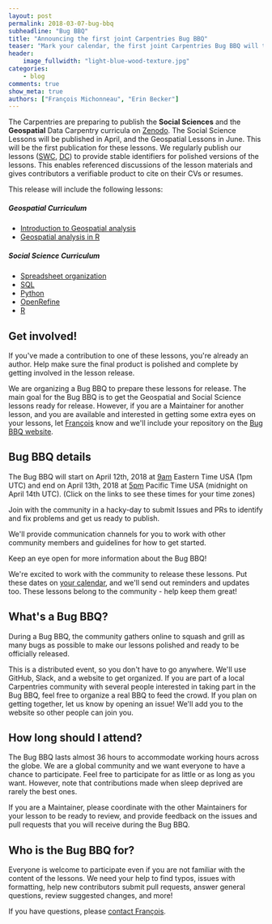 ```yaml
---
layout: post
permalink: 2018-03-07-bug-bbq
subheadline: "Bug BBQ"
title: "Announcing the first joint Carpentries Bug BBQ"
teaser: "Mark your calendar, the first joint Carpentries Bug BBQ will take place April 12-13!"
header:
    image_fullwidth: "light-blue-wood-texture.jpg"
categories:
    - blog
comments: true
show_meta: true
authors: ["François Michonneau", "Erin Becker"]
---
```



The Carpentries are preparing to publish the **Social Sciences** and the **Geospatial** Data Carpentry curricula on [Zenodo](https://zenodo.org/). The Social Science Lessons will be published in April, and the Geospatial Lessons in June. This will be the first 
publication for these lessons. We regularly publish our lessons ([SWC](https://zenodo.org/communities/swcarpentry/), [DC](https://zenodo.org/communities/datacarpentry/)) 
to provide stable identifiers for polished versions of
the lessons. This enables referenced discussions of the lesson materials and gives contributors a verifiable product to cite on their CVs 
or resumes.

This release will include the following lessons:

##### Geospatial Curriculum

* [Introduction to Geospatial analysis](https://github.com/datacarpentry/r-spatial-data-management-intro)
* [Geospatial analysis in R](https://github.com/datacarpentry/R-spatial-raster-vector-lesson)

##### Social Science Curriculum

* [Spreadsheet organization](https://github.com/datacarpentry/spreadsheets-socialsci)
* [SQL](https://github.com/datacarpentry/sql-socialsci)
* [Python](https://github.com/datacarpentry/python-socialsci)
* [OpenRefine](https://github.com/datacarpentry/openrefine-socialsci)
* [R](https://github.com/datacarpentry/r-socialsci)


## Get involved!

If you've made a contribution to one of these lessons, you're already an author. Help make sure the final product is polished and complete by getting involved in the lesson release.

We are organizing a Bug BBQ to prepare these lessons for release. The main goal for the Bug BBQ is to get the Geospatial and Social Science lessons ready for release. However, if you are a Maintainer for another lesson, and you are available and interested in getting some extra eyes on your lessons, let [François](mailto:francois@carpentries.org) know and we'll include your repository on the [Bug BBQ website](https://carpentries.github.io/2018-04-bug-bbq/index.html).


## Bug BBQ details

The Bug BBQ will start on April 12th, 2018 at [9am](https://www.timeanddate.com/worldclock/fixedtime.html?msg=Spring+2018+Carpentries+Bug+BBQ+--+Start&iso=20180412T13) Eastern Time USA (1pm UTC) and end on April 13th, 2018 at [5pm](https://www.timeanddate.com/worldclock/fixedtime.html?msg=Spring+2018+Carpentries+Bug+BBQ+--+End&iso=20180414T00) Pacific Time USA (midnight on April 14th UTC). (Click on the links to see these times for your time zones)

Join with the community in a hacky-day to submit Issues and PRs to identify and fix problems and get us ready to publish. 

We'll provide communication channels for you to work with other community members and guidelines for how to get started. 

Keep an eye open for more information about the Bug BBQ!

We're excited to work with the community to release these lessons. Put these dates on [your calendar](https://calendar.google.com/event?action=TEMPLATE&tmeid=MG8zMTA0cmdiN2twN2FlOGJiZGFrNDZrY2ogZnJhbmNvaXMubWljaG9ubmVhdUBt&tmsrc=francois.michonneau%40gmail.com), and we'll send out reminders and updates too. These lessons belong to the community - help keep them great!


## What's a Bug BBQ?

During a Bug BBQ, the community gathers online to squash and grill as many bugs as possible to make our lessons polished and ready to be officially released.

This is a distributed event, so you don't have to go anywhere. We'll use GitHub, Slack, and a website to get organized. If you are part of a local Carpentries community with several people interested in taking part in the Bug BBQ, feel free to organize a real BBQ to feed the crowd. If you plan on getting together, let us know by opening an issue! We'll add you to the website so other people can join you.

## How long should I attend?

The Bug BBQ lasts almost 36 hours to accommodate working hours across the globe. We are a global community and we want everyone to have a chance to participate. Feel free to participate for as little or as long as you want. However, note that contributions made when sleep deprived are rarely the best ones.

If you are a Maintainer, please coordinate with the other Maintainers for your lesson to be ready to review, and provide feedback on the issues and pull requests that you will receive during the Bug BBQ.

## Who is the Bug BBQ for?

Everyone is welcome to participate even if you are not familiar with the content of the lessons. We need your help to find typos, issues with formatting, help new contributors submit pull requests, answer general questions, review suggested changes, and more!


If you have questions, please [contact François](mailto:francois@carpentries.org). 
